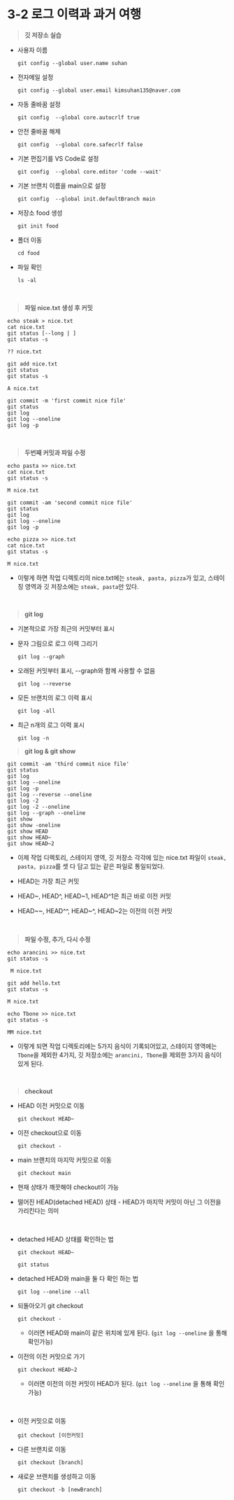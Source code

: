 # 3-2 로그 이력과 과거 여행

>**깃 저장소 실습**

- 사용자 이름
  ```
  git config --global user.name suhan
  ```

- 전자메일 설정
  ```
  git config --global user.email kimsuhan135@naver.com
  ```

- 자동 줄바꿈 설정
  ```
  git config  --global core.autocrlf true
  ```

- 안전 줄바꿈 해제
  ```
  git config  --global core.safecrlf false
  ```

- 기본 편집기를 VS Code로 설정
  ```
  git config  --global core.editor 'code --wait'
  ```

- 기본 브랜치 이름을 main으로 설정
  ```
  git config  --global init.defaultBranch main
  ```

- 저장소 food 생성
  ```
  git init food
  ```

- 폴더 이동
  ```
  cd food
  ```

- 파일 확인
  ```
  ls -al
  ```

<br>


>**파일 nice.txt 생성 후 커밋**

```
echo steak > nice.txt
cat nice.txt
git status [--long | ]
git status -s
```
`
?? nice.txt
`

```
git add nice.txt
git status
git status -s
```
`
A nice.txt
`

```
git commit -m 'first commit nice file'
git status
git log
git log --oneline
git log -p
```

<br>

>**두번째 커밋과 파일 수정**

```
echo pasta >> nice.txt
cat nice.txt
git status -s
```
`
M nice.txt
`

```
git commit -am 'second commit nice file'
git status
git log
git log --oneline
git log -p
```
```
echo pizza >> nice.txt
cat nice.txt
git status -s
```
`
M nice.txt
`

- 이렇게 하면 작업 디렉토리의 nice.txt에는 `steak, pasta, pizza`가 있고, 스테이징 영역과 깃 저장소에는 `steak, pasta`만 있다.


<br>

>**git log**

- 기본적으로 가장 최근의 커밋부터 표시

- 문자 그림으로 로그 이력 그리기
  ```
  git log --graph
  ```

- 오래된 커밋부터 표시, --graph와 함께 사용할 수 없음
  ```
  git log --reverse
  ```

- 모든 브랜치의 로그 이력 표시
  ```
  git log -all
  ```

- 최근 n개의 로그 이력 표시
  ```
  git log -n
  ```

>**git log & git show**

```
git commit -am 'third commit nice file'
git status
git log
git log --oneline
git log -p
git log --reverse --oneline
git log -2
git log -2 --oneline
git log --graph --oneline
git show
git show -oneline
git show HEAD
git show HEAD~
git show HEAD~2
```

- 이제 작업 디렉토리, 스테이지 영역, 깃 저장소 각각에 있는 nice.txt 파일이 `steak, pasta, pizza`를 셋 다 담고 있는 같은 파일로 통일되었다.

- HEAD는 가장 최근 커밋
- HEAD~, HEAD^, HEAD~1, HEAD^1은 최근 바로 이전 커밋
- HEAD~~, HEAD^^, HEAD~^, HEAD~2는 이전의 이전 커밋

<br>

>**파일 수정, 추가, 다시 수정**

```
echo arancini >> nice.txt
git status -s
```
```
 M nice.txt
```
```
git add hello.txt
git status -s
```
```
M nice.txt
```
```
echo Tbone >> nice.txt
git status -s
```
```
MM nice.txt
```

- 이렇게 되면 작업 디렉토리에는 5가지 음식이 기록되어있고, 스테이지 영역에는 `Tbone`을 제외한 4가지, 깃 저장소에는 `arancini, Tbone`을 제외한 3가지 음식이 있게 된다.


<br>

> **checkout**

- HEAD 이전 커밋으로 이동
  ```
  git checkout HEAD~
  ```

- 이전 checkout으로 이동
  ```
  git checkout -
  ```

- main 브랜치의 마지막 커밋으로 이동
  ```
  git checkout main
  ```

- 현재 상태가 깨끗해야 checkout이 가능
- 떨어진 HEAD(detached HEAD) 상태 - HEAD가 마지막 커밋이 아닌 그 이전을 가리킨다는 의미

<br>

- detached HEAD 상태를 확인하는 법
  ```
  git checkout HEAD~
  ```
  ```
  git status
  ```

- detached HEAD와 main을 둘 다 확인 하는 법
  ```
  git log --oneline --all
  ```

- 되돌아오기 git checkout
  ```
  git checkout -
  ```
  - 이러면 HEAD와 main이 같은 위치에 있게 된다. (`git log --oneline` 을 통해 확인가능)


- 이전의 이전 커밋으로 가기
  ```
  git checkout HEAD~2
  ```
  - 이러면 이전의 이전 커밋이 HEAD가 된다. (`git log --oneline` 을 통해 확인가능)

<br>

- 이전 커밋으로 이동
  ```
  git checkout [이전커밋]
  ```

- 다른 브랜치로 이동
  ```
  git checkout [branch]
  ```

- 새로운 브랜치를 생성하고 이동
  ```
  git checkout -b [newBranch]
  ```
























